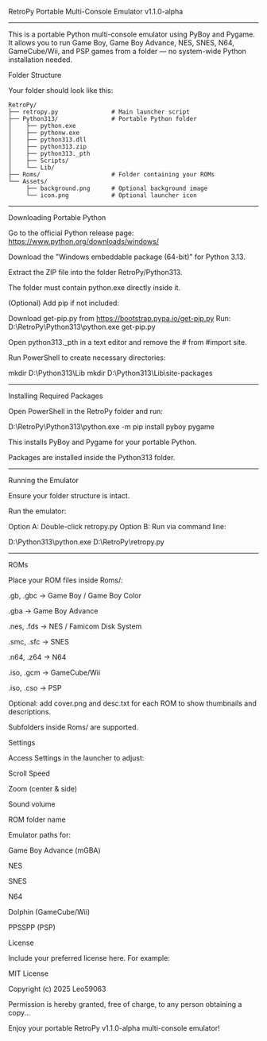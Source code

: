 RetroPy Portable Multi-Console Emulator v1.1.0-alpha
***
This is a portable Python multi-console emulator using PyBoy and Pygame.
It allows you to run Game Boy, Game Boy Advance, NES, SNES, N64, GameCube/Wii, and PSP games from a folder — no system-wide Python installation needed.

Folder Structure

Your folder should look like this:
```text
RetroPy/
├── retropy.py               # Main launcher script
├── Python313/               # Portable Python folder
│    ├── python.exe
│    ├── pythonw.exe
│    ├── python313.dll
│    ├── python313.zip
│    ├── python313._pth
│    ├── Scripts/
│    └── Lib/
├── Roms/                    # Folder containing your ROMs
└── Assets/
     ├── background.png      # Optional background image
     └── icon.png            # Optional launcher icon
```
***
Downloading Portable Python

Go to the official Python release page:
https://www.python.org/downloads/windows/

Download the "Windows embeddable package (64-bit)" for Python 3.13.

Extract the ZIP file into the folder RetroPy/Python313.

The folder must contain python.exe directly inside it.

(Optional) Add pip if not included:

Download get-pip.py from https://bootstrap.pypa.io/get-pip.py
Run: D:\RetroPy\Python313\python.exe get-pip.py


Open python313._pth in a text editor and remove the # from #import site.

Run PowerShell to create necessary directories:

mkdir D:\Python313\Lib
mkdir D:\Python313\Lib\site-packages
***
Installing Required Packages

Open PowerShell in the RetroPy folder and run:

D:\RetroPy\Python313\python.exe -m pip install pyboy pygame


This installs PyBoy and Pygame for your portable Python.

Packages are installed inside the Python313 folder.
***
Running the Emulator

Ensure your folder structure is intact.

Run the emulator:

Option A: Double-click retropy.py
Option B: Run via command line:

D:\Python313\python.exe D:\RetroPy\retropy.py
***
ROMs

Place your ROM files inside Roms/:

.gb, .gbc → Game Boy / Game Boy Color

.gba → Game Boy Advance

.nes, .fds → NES / Famicom Disk System

.smc, .sfc → SNES

.n64, .z64 → N64

.iso, .gcm → GameCube/Wii

.iso, .cso → PSP

Optional: add cover.png and desc.txt for each ROM to show thumbnails and descriptions.

Subfolders inside Roms/ are supported.

Settings

Access Settings in the launcher to adjust:

Scroll Speed

Zoom (center & side)

Sound volume

ROM folder name

Emulator paths for:

Game Boy Advance (mGBA)

NES

SNES

N64

Dolphin (GameCube/Wii)

PPSSPP (PSP)

License

Include your preferred license here. For example:

MIT License

Copyright (c) 2025 Leo59063

Permission is hereby granted, free of charge, to any person obtaining a copy...

Enjoy your portable RetroPy v1.1.0-alpha multi-console emulator!
